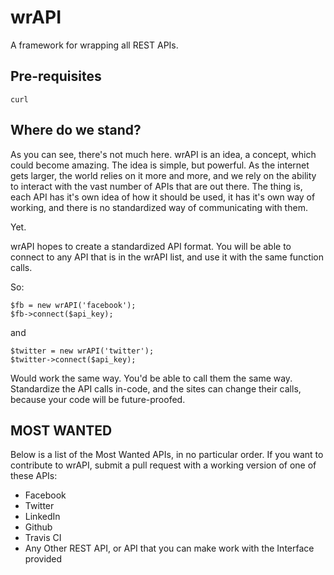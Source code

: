 # wrAPI

A framework for wrapping all REST APIs.

## Pre-requisites

``curl``

## Where do we stand?

As you can see, there's not much here. wrAPI is an idea, a concept, which could become amazing. The idea is simple, but powerful. As the internet gets larger, the world relies on it more and more, and we rely on the ability to interact with the vast number of APIs that are out there. The thing is, each API has it's own idea of how it should be used, it has it's own way of working, and there is no standardized way of communicating with them.

Yet.

wrAPI hopes to create a standardized API format. You will be able to connect to any API that is in the wrAPI list, and use it with the same function calls.

So:

```
$fb = new wrAPI('facebook');
$fb->connect($api_key);
```

and

```
$twitter = new wrAPI('twitter');
$twitter->connect($api_key);
```

Would work the same way. You'd be able to call them the same way. Standardize the API calls in-code, and the sites can change their calls, because your code will be future-proofed.

## MOST WANTED

Below is a list of the Most Wanted APIs, in no particular order. If you want to contribute to wrAPI, submit a pull request with a working version of one of these APIs:

* Facebook
* Twitter
* LinkedIn
* Github
* Travis CI
* Any Other REST API, or API that you can make work with the Interface provided
